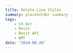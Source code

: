 ```yaml
---
title: Delete Line Styles
summary: placeholder summary
tags:
    - C#.Net
    - Revit
    - Revit API
    - WPF
date: "2014-08-26"
---
```


